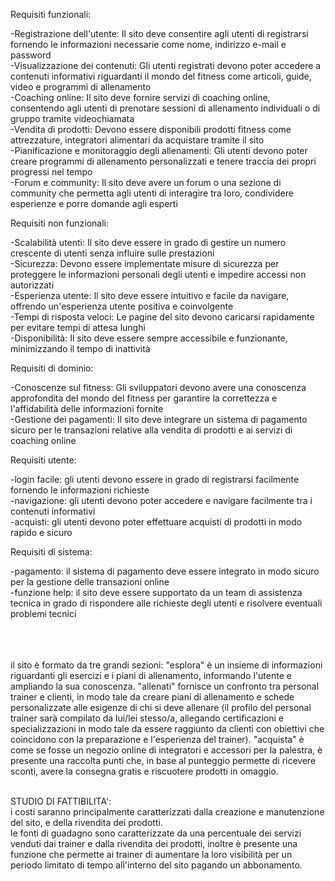 Requisiti funzionali:

-Registrazione dell'utente: Il sito deve consentire agli utenti di registrarsi fornendo le informazioni necessarie come nome, indirizzo e-mail e password<br>
-Visualizzazione dei contenuti: Gli utenti registrati devono poter accedere a contenuti informativi riguardanti il mondo del fitness come articoli, guide, video e programmi di allenamento<br>
-Coaching online: Il sito deve fornire servizi di coaching online, consentendo agli utenti di prenotare sessioni di allenamento individuali o di gruppo tramite videochiamata<br>
-Vendita di prodotti: Devono essere disponibili prodotti fitness come attrezzature, integratori alimentari da acquistare tramite il sito<br>
-Pianificazione e monitoraggio degli allenamenti: Gli utenti devono poter creare programmi di allenamento personalizzati e tenere traccia dei propri progressi nel tempo<br>
-Forum e community: Il sito deve avere un forum o una sezione di community che permetta agli utenti di interagire tra loro, condividere esperienze e porre domande agli esperti<br>


Requisiti non funzionali:

-Scalabilità utenti: Il sito deve essere in grado di gestire un numero crescente di utenti senza influire sulle prestazioni<br>
-Sicurezza: Devono essere implementate misure di sicurezza per proteggere le informazioni personali degli utenti e impedire accessi non autorizzati<br>
-Esperienza utente: Il sito deve essere intuitivo e facile da navigare, offrendo un'esperienza utente positiva e coinvolgente<br>
-Tempi di risposta veloci: Le pagine del sito devono caricarsi rapidamente per evitare tempi di attesa lunghi<br>
-Disponibilità: Il sito deve essere sempre accessibile e funzionante, minimizzando il tempo di inattività<br>


Requisiti di dominio:

-Conoscenze sul fitness: Gli sviluppatori devono avere una conoscenza approfondita del mondo del fitness per garantire la correttezza e l'affidabilità delle informazioni fornite<br>
-Gestione dei pagamenti: Il sito deve integrare un sistema di pagamento sicuro per le transazioni relative alla vendita di prodotti e ai servizi di coaching online<br>


Requisiti utente:

-login facile: gli utenti devono essere in grado di registrarsi facilmente fornendo le informazioni richieste<br>
-navigazione: gli utenti devono poter accedere e navigare facilmente tra i contenuti informativi<br>
-acquisti: gli utenti devono poter effettuare acquisti di prodotti in modo rapido e sicuro<br>


Requisiti di sistema:

-pagamento: il sistema di pagamento deve essere integrato in modo sicuro per la gestione delle transazioni online<br>
-funzione help: il sito deve essere supportato da un team di assistenza tecnica in grado di rispondere alle richieste degli utenti e risolvere eventuali problemi tecnici<br>
<br><br><br>

il sito è formato da tre grandi sezioni: "esplora" è un insieme di informazioni riguardanti gli esercizi e i piani di allenamento, informando l'utente e ampliando la sua conoscenza. "allenati" fornisce un confronto tra personal trainer e clienti, in modo tale da creare piani di allenamento e schede personalizzate alle esigenze di chi si deve allenare (il profilo del personal trainer sarà compilato da lui/lei stesso/a, allegando certificazioni e specializzazioni in modo tale da essere raggiunto da clienti con obiettivi che coincidono con la preparazione e l'esperienza del trainer). "acquista" è come se fosse un negozio online di integratori e accessori per la palestra, è presente una raccolta punti che, in base al punteggio permette di ricevere sconti, avere la consegna gratis e riscuotere prodotti in omaggio.<br><br>

STUDIO DI FATTIBILITA':<br>
i costi saranno principalmente caratterizzati dalla creazione e manutenzione del sito, e della rivendita dei prodotti.<br>
le fonti di guadagno sono caratterizzate da una percentuale dei servizi venduti dai trainer e dalla rivendita dei prodotti, inoltre è presente una funzione che permette ai trainer di aumentare la loro visibilità per un periodo limitato di tempo
all'interno del sito pagando un abbonamento.











